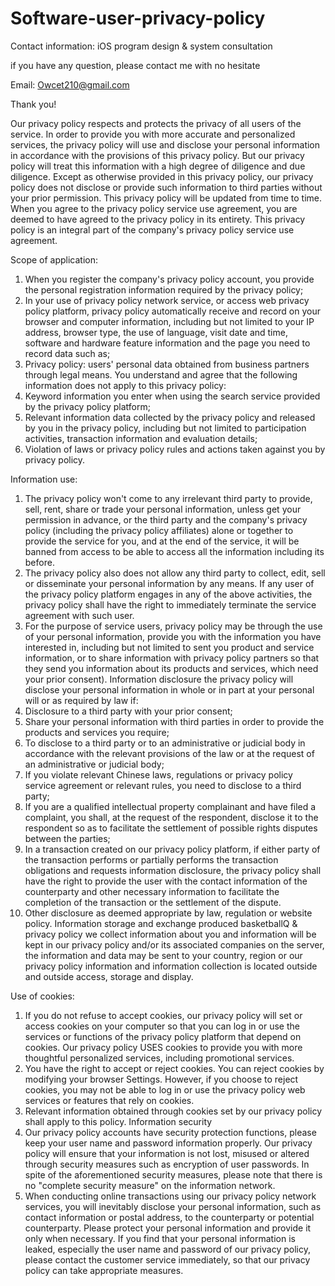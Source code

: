 # Software-user-privacy-policy

Contact information:
iOS program design & system consultation

if you have any question, please contact me with no hesitate

Email: Owcet210@gmail.com

Thank you!

Our privacy policy respects and protects the privacy of all users of the service. In order to provide you with more accurate and personalized services, the privacy policy will use and disclose your personal information in accordance with the provisions of this privacy policy. But our privacy policy will treat this information with a high degree of diligence and due diligence. Except as otherwise provided in this privacy policy, our privacy policy does not disclose or provide such information to third parties without your prior permission. This privacy policy will be updated from time to time. When you agree to the privacy policy service use agreement, you are deemed to have agreed to the privacy policy in its entirety. This privacy policy is an integral part of the company's privacy policy service use agreement.

Scope of application:
1. When you register the company's privacy policy account, you provide the personal registration information required by the privacy policy;
2. In your use of privacy policy network service, or access web privacy policy platform, privacy policy automatically receive and record on your browser and computer information, including but not limited to your IP address, browser type, the use of language, visit date and time, software and hardware feature information and the page you need to record data such as;
3. Privacy policy: users' personal data obtained from business partners through legal means.
You understand and agree that the following information does not apply to this privacy policy:
1. Keyword information you enter when using the search service provided by the privacy policy platform;
2. Relevant information data collected by the privacy policy and released by you in the privacy policy, including but not limited to participation activities, transaction information and evaluation details;
3. Violation of laws or privacy policy rules and actions taken against you by privacy policy.

Information use:
1. The privacy policy won't come to any irrelevant third party to provide, sell, rent, share or trade your personal information, unless get your permission in advance, or the third party and the company's privacy policy (including the privacy policy affiliates) alone or together to provide the service for you, and at the end of the service, it will be banned from access to be able to access all the information including its before.
2. The privacy policy also does not allow any third party to collect, edit, sell or disseminate your personal information by any means. If any user of the privacy policy platform engages in any of the above activities, the privacy policy shall have the right to immediately terminate the service agreement with such user.
3. For the purpose of service users, privacy policy may be through the use of your personal information, provide you with the information you have interested in, including but not limited to sent you product and service information, or to share information with privacy policy partners so that they send you information about its products and services, which need your prior consent).
Information disclosure the privacy policy will disclose your personal information in whole or in part at your personal will or as required by law if:
1. Disclosure to a third party with your prior consent;
2. Share your personal information with third parties in order to provide the products and services you require;
3. To disclose to a third party or to an administrative or judicial body in accordance with the relevant provisions of the law or at the request of an administrative or judicial body;
4. If you violate relevant Chinese laws, regulations or privacy policy service agreement or relevant rules, you need to disclose to a third party;
5. If you are a qualified intellectual property complainant and have filed a complaint, you shall, at the request of the respondent, disclose it to the respondent so as to facilitate the settlement of possible rights disputes between the parties;
7. In a transaction created on our privacy policy platform, if either party of the transaction performs or partially performs the transaction obligations and requests information disclosure, the privacy policy shall have the right to provide the user with the contact information of the counterparty and other necessary information to facilitate the completion of the transaction or the settlement of the dispute.
7. Other disclosure as deemed appropriate by law, regulation or website policy. Information storage and exchange produced basketballQ & privacy policy we collect information about you and information will be kept in our privacy policy and/or its associated companies on the server, the information and data may be sent to your country, region or our privacy policy information and information collection is located outside and outside access, storage and display.

Use of cookies:
1. If you do not refuse to accept cookies, our privacy policy will set or access cookies on your computer so that you can log in or use the services or functions of the privacy policy platform that depend on cookies. Our privacy policy USES cookies to provide you with more thoughtful personalized services, including promotional services.
2. You have the right to accept or reject cookies. You can reject cookies by modifying your browser Settings. However, if you choose to reject cookies, you may not be able to log in or use the privacy policy web services or features that rely on cookies.
3. Relevant information obtained through cookies set by our privacy policy shall apply to this policy. Information security
4. Our privacy policy accounts have security protection functions, please keep your user name and password information properly. Our privacy policy will ensure that your information is not lost, misused or altered through security measures such as encryption of user passwords. In spite of the aforementioned security measures, please note that there is no "complete security measure" on the information network.
5. When conducting online transactions using our privacy policy network services, you will inevitably disclose your personal information, such as contact information or postal address, to the counterparty or potential counterparty. Please protect your personal information and provide it only when necessary. If you find that your personal information is leaked, especially the user name and password of our privacy policy, please contact the customer service immediately, so that our privacy policy can take appropriate measures.
